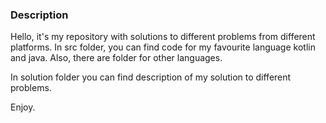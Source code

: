 ### Description

Hello, it's my repository with solutions to different problems from different platforms.
In src folder, you can find code for my favourite language kotlin and java. Also, there are folder for other languages.

In solution folder you can find description of my solution to different problems.

Enjoy.